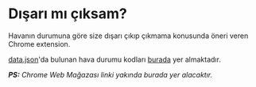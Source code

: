 Dışarı mı çıksam?
===
Havanın durumuna göre size dışarı çıkıp çıkmama konusunda öneri veren Chrome extension.

[data.json](https://github.com/halilkaya/disari-mi-ciksam/blob/master/data/data.json)'da bulunan hava durumu kodları [burada](http://www.openweathermap.org/weather-conditions#Weather-Condition-Codes-2) yer almaktadır.

***PS:** Chrome Web Mağazası linki yakında burada yer alacaktır.*